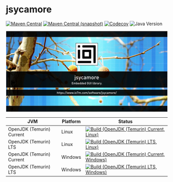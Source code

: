 jsycamore
===

[![Maven Central](https://img.shields.io/maven-central/v/com.io7m.jsycamore/com.io7m.jsycamore.svg?style=flat-square)](http://search.maven.org/#search%7Cga%7C1%7Cg%3A%22com.io7m.jsycamore%22)
[![Maven Central (snapshot)](https://img.shields.io/nexus/s/com.io7m.jsycamore/com.io7m.jsycamore?server=https%3A%2F%2Fs01.oss.sonatype.org&style=flat-square)](https://s01.oss.sonatype.org/content/repositories/snapshots/com/io7m/jsycamore/)
[![Codecov](https://img.shields.io/codecov/c/github/io7m-com/jsycamore.svg?style=flat-square)](https://codecov.io/gh/io7m-com/jsycamore)
![Java Version](https://img.shields.io/badge/21-java?label=java&color=007fff)

![com.io7m.jsycamore](./src/site/resources/jsycamore.jpg?raw=true)

| JVM | Platform | Status |
|-----|----------|--------|
| OpenJDK (Temurin) Current | Linux | [![Build (OpenJDK (Temurin) Current, Linux)](https://img.shields.io/github/actions/workflow/status/io7m-com/jsycamore/main.linux.temurin.current.yml)](https://www.github.com/io7m-com/jsycamore/actions?query=workflow%3Amain.linux.temurin.current)|
| OpenJDK (Temurin) LTS | Linux | [![Build (OpenJDK (Temurin) LTS, Linux)](https://img.shields.io/github/actions/workflow/status/io7m-com/jsycamore/main.linux.temurin.lts.yml)](https://www.github.com/io7m-com/jsycamore/actions?query=workflow%3Amain.linux.temurin.lts)|
| OpenJDK (Temurin) Current | Windows | [![Build (OpenJDK (Temurin) Current, Windows)](https://img.shields.io/github/actions/workflow/status/io7m-com/jsycamore/main.windows.temurin.current.yml)](https://www.github.com/io7m-com/jsycamore/actions?query=workflow%3Amain.windows.temurin.current)|
| OpenJDK (Temurin) LTS | Windows | [![Build (OpenJDK (Temurin) LTS, Windows)](https://img.shields.io/github/actions/workflow/status/io7m-com/jsycamore/main.windows.temurin.lts.yml)](https://www.github.com/io7m-com/jsycamore/actions?query=workflow%3Amain.windows.temurin.lts)|
